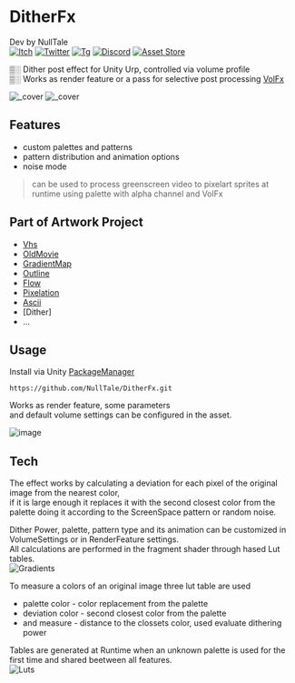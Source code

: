 # DitherFx
Dev by NullTale<br>
[![Itch](https://img.shields.io/badge/Web-Itch?logo=Itch.io&color=white)](https://nulltale.itch.io)
[![Twitter](https://img.shields.io/badge/Twitter-Twitter?logo=X&color=red)](https://twitter.com/NullTale)
[![Tg](https://img.shields.io/badge/Tg-Telegram?logo=telegram&color=white)](https://t.me/nulltalescape)
[![Discord](https://img.shields.io/badge/Discord-Discord?logo=discord&color=white)](https://discord.gg/CkdQvtA5un)
[![Asset Store](https://img.shields.io/badge/Asset%20Store-asd?logo=Unity&color=blue)](https://assetstore.unity.com/packages/vfx/shaders/fullscreen-camera-effects/280822)

▒░ Dither post effect for Unity Urp, controlled via volume profile </br>
▒░ Works as render feature or a pass for selective post processing [VolFx](https://github.com/NullTale/VolFx)

![_cover](https://github.com/NullTale/DitherFx/assets/1497430/1ae1eee8-6240-48cf-8bd7-1a8a0ad26e59)
![_cover](https://github.com/NullTale/DitherFx/assets/1497430/42f734fb-198f-4542-8e8c-7bde042688dc)

## Features

* custom palettes and patterns
* pattern distribution ​and animation options
* noise mode

> can be used to process greenscreen video to pixelart sprites at runtime using palette with alpha channel and VolFx

## Part of Artwork Project

* [Vhs](https://github.com/NullTale/VhsFx)
* [OldMovie](https://github.com/NullTale/OldMovieFx)
* [GradientMap](https://github.com/NullTale/GradientMapFilter)
* [Outline](https://github.com/NullTale/OutlineFilter)
* [Flow](https://github.com/NullTale/FlowFx)
* [Pixelation](https://github.com/NullTale/PixelationFx)
* [Ascii](https://github.com/NullTale/AsciiFx)
* [Dither]
* ...

## Usage
Install via Unity [PackageManager](https://docs.unity3d.com/Manual/upm-ui-giturl.html)
```
https://github.com/NullTale/DitherFx.git
```

Works as render feature, some parameters </br>
and default volume settings can be configured in the asset.</br>

![image](https://github.com/NullTale/DitherFx/assets/1497430/ef3d7a59-590c-4dfb-ae1c-00d5f5754d53)

## Tech

The effect works by calculating a deviation for each pixel of the original image from the nearest color,</br>
if it is large enough it replaces it with the second closest color from the palette doing it according to the ScreenSpace pattern or random noise. </br>

Dither Power, palette, pattern type and its animation can be customized in VolumeSettings or in RenderFeature settings.</br>
All calculations are performed in the fragment shader through hased Lut tables.</br>
![Gradients](https://github.com/NullTale/DitherFx/assets/1497430/ff27a7f8-3af1-4620-8548-37cc9584e41e)

To measure a colors of an original image three lut table are used
* palette color - color replacement from the palette
* deviation color - second closest color from the palette
* and measure - distance to the clossets color, used evaluate dithering power
  
Tables are generated at Runtime when an unknown palette is used for the first time and shared beetween all features.</br>
![Luts](https://github.com/NullTale/DitherFx/assets/1497430/95767657-0436-4d0e-b531-a18d556c34d9)


